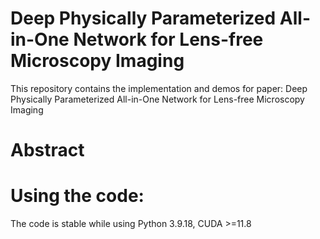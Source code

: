 # Deep Physically Parameterized All-in-One Network for Lens-free Microscopy Imaging
This repository contains the implementation and demos for paper:
Deep Physically Parameterized All-in-One Network for Lens-free Microscopy Imaging
# Abstract

# Using the code:
The code is stable while using Python 3.9.18, CUDA >=11.8

